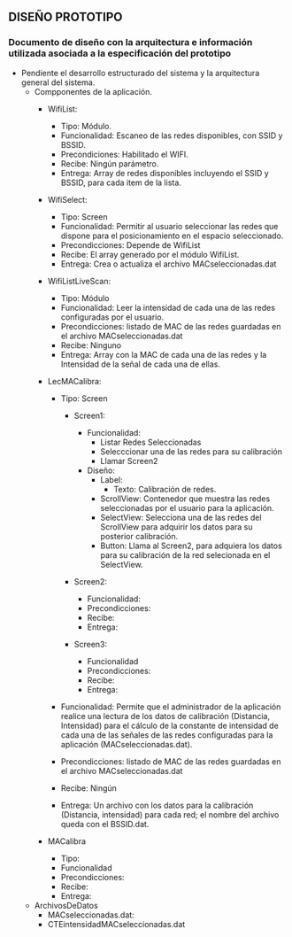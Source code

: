 ## DISEÑO PROTOTIPO
### Documento de diseño con la arquitectura e información utilizada asociada a la especificación del prototipo

* Pendiente el desarrollo estructurado del sistema y la arquitectura general del sistema.
  * Compponentes de la aplicación.
    * WifiList: 
      * Tipo: Módulo.
      * Funcionalidad: Escaneo de las redes disponibles, con SSID y BSSID.
      * Precondiciones:  Habilitado el WIFI.
      * Recibe: Ningún parámetro.
      * Entrega: Array de redes disponibles incluyendo el SSID y BSSID, para cada item de la lista.
      
    * WifiSelect:
      * Tipo: Screen
      * Funcionalidad: Permitir al usuario seleccionar las redes que dispone para el posicionamiento en el espacio seleccionado.
      * Precondicciones: Depende de WifiList
      * Recibe: El array generado por el módulo WifiList.
      * Entrega: Crea o actualiza el archivo MACseleccionadas.dat
      
    * WifiListLiveScan: 
      * Tipo: Módulo
      * Funcionalidad: Leer la intensidad de cada una de las redes configuradas por el usuario.
      * Precondicciones: listado de MAC de las redes guardadas en el archivo MACseleccionadas.dat
      * Recibe: Ninguno
      * Entrega: Array con la MAC de cada una de las redes y la Intensidad de la señal de cada una de ellas.
      
    * LecMACalibra:
      * Tipo: Screen
        * Screen1:
          * Funcionalidad: 
            * Listar Redes Seleccionadas
            * Selecccionar una de las redes para su calibración
            * Llamar Screen2
          * Diseño: 
            * Label:
              * Texto: Calibración de redes.
            * ScrollView: Contenedor que muestra las redes seleccionadas por el usuario para la aplicación.
            * SelectView: Selecciona una de las redes del ScrollView para adquirir los datos para su posterior calibración.
            * Button: Llama al Screen2, para adquiera los datos para su calibración de la red selecionada en el SelectView.
            
        * Screen2:
          * Funcionalidad: 
          * Precondicciones:
          * Recibe:
          * Entrega:                  
        * Screen3:
          * Funcionalidad 
          * Precondicciones:
          * Recibe:
          * Entrega:
                  
      * Funcionalidad: Permite que el administrador de la aplicación realice una lectura de los datos de calibración (Distancia, Intensidad) para el cálculo de la constante de intensidad de cada una de las señales de las redes configuradas para la aplicación (MACseleccionadas.dat).
      * Precondicciones: listado de MAC de las redes guardadas en el archivo MACseleccionadas.dat
      * Recibe: Ningún
      * Entrega: Un archivo con los datos para la calibración (Distancia, intensidad) para cada red; el nombre del archivo queda con el BSSID.dat.
      
    * MACalibra
      * Tipo: 
      * Funcionalidad 
      * Precondicciones:
      * Recibe:
      * Entrega:
  * ArchivosDeDatos
    * MACseleccionadas.dat:
    * CTEintensidadMACseleccionadas.dat
    
       

  
